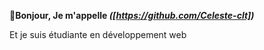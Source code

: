 **👋Bonjour,
Je m'appelle *([https://github.com/Celeste-clt])*** 

Et je suis étudiante en développement web

